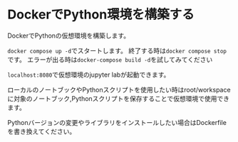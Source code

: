 # DockerでPython環境を構築する

DockerでPythonの仮想環境を構築します。

`docker compose up -d`でスタートします。
終了する時は`docker compose stop`です。
エラーが出る時は`docker-compose build -d`を試してみてください

`localhost:8080`で仮想環境のjupyter labが起動できます。

ローカルのノートブックやPythonスクリプトを使用したい時はroot/workspaceに対象のノートブック,Pythonスクリプトを保存することで仮想環境で使用できます。

Pythonバージョンの変更やライブラリをインストールしたい場合はDockerfileを書き換えてください。
